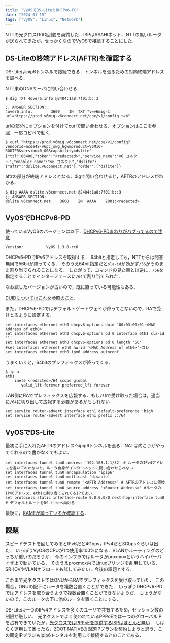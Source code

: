 ```yaml
---
title: "VyOSでDS-LiteとDHCPv6-PD"
date: "2024-01-15"
tags: ["VyOS", "Linux", "Network"]
---
```


NTTの光クロス(10G回線)を契約した．ISPはASAHIネット．NTTの黒いルータが送られてきたが，せっかくなのでVyOSで接続することにした．

## DS-Liteの終端アドレス(AFTR)を確認する

DS-Liteはipip6トンネルで接続できる．トンネルを張るための対向終端アドレスを調べる．

NTT東のDNSサーバに問い合わせる．

```
$ dig TXT 4over6.info @2404:1a8:7f01:b::3

;; ANSWER SECTION:
4over6.info.		3600	IN	TXT	"v=v6mig-1 url=https://prod.v6mig.v6connect.net/cpe/v1/config t=b"
```

urlの部分にオプションを付けてcurlで問い合わせる．[オプションはここを参照](https://github.com/v6pc/v6mig-prov/blob/1.1/spec.md)．一応コピペで動く．

```
$ curl "https://prod.v6mig.v6connect.net/cpe/v1/config?vendorid=acde48-v6pc_swg_hgw&product=V6MIG-ROUTER&version=0_00&capability=dslite"
{"ttl":86400,"token":"<redacted>","service_name":"v6 コネクト","enabler_name":"v6 コネクト","dslite":{"aftr":"dslite.v6connect.net"},"order":["dslite"]}
```

aftrの部分が終端アドレスとなる．digで問い合わせると，AFTRのアドレスがわかる．

```
$ dig AAAA dslite.v6connect.net @2404:1a8:7f01:b::3
;; ANSWER SECTION:
dslite.v6connect.net.	3600	IN	AAAA	2001:<redacted>
```

## VyOSでDHCPv6-PD

使っているVyOSのバージョンは以下．[DHCPv6-PDまわりがバグってるので注意](https://forum.vyos.io/t/how-to-find-installed-vyatta-release/683)．

```
Version:          VyOS 1.3.0-rc6
```

DHCPv6-PDでIPv6アドレスを取得する．
64bitと指定しても，NTTからは問答無用で56bitが降ってくる．
そのうえ64bit指定だと`sla-id`が効かず`/56`がそのまま割り当てられることになる．
したがって，コマンドの見た目とは逆に，`/56`を指定することでインターフェースに`/64`で割り当てられた．

なお試したバージョンが古いので，既に直っている可能性もある．

[DUIDについてはこれを参照のこと](https://blog.ytn86.net/2020/02/edgerouter-dhcp-pd-ntteast-flets/)．

また，DHCPv6-PDではデフォルトゲートウェイが降ってこないので，RAで受けとるように設定する．

```
set interfaces ethernet eth0 dhcpv6-options duid '00:03:00:01:<MAC Address of eth0>'
set interfaces ethernet eth0 dhcpv6-options pd 0 interface eth1 sla-id '1'
set interfaces ethernet eth0 dhcpv6-options pd 0 length '56'
#set interfaces ethernet eth0 hw-id '<MAC Address of eth0>'←コレ
set interfaces ethernet eth0 ipv6 address autoconf
```

うまくいくと，64bitのプレフィックスが降ってくる．

```
$ ip a
eth1
    inet6 <redacted>/64 scope global 
       valid_lft forever preferred_lft forever
```

LAN側にRAでプレフィックスを広報する．もし`/56`で受け取った場合は，適当に`/64`に切り出して広報する必要があるかもしれない．

```
set service router-advert interface eth1 default-preference 'high'
set service router-advert interface eth1 prefix ::/64
```

## VyOSでDS-Lite

最初に手に入れたAFTRのアドレスへipip6トンネルを張る．NATは向こうがやってくれるので書かなくてもよい．

```
set interfaces tunnel tun0 address '192.168.1.1/32' # ルータのIPv4アドレスを書いておかないと，ルータ自身がインターネットに問い合わせられない．
set interfaces tunnel tun0 encapsulation 'ipip6'
set interfaces tunnel tun0 multicast 'disable'
set interfaces tunnel tun0 remote '<AFTR Address>' # AFTRのアドレスに置換
set interfaces tunnel tun0 source-address '<Router Address>' #ルータのIPv6アドレス．eth1に割り当てられてるIPでよい．
set protocols static interface-route 0.0.0.0/0 next-hop-interface tun0 # デフォルトルートをDS-Liteへ向ける
```

最後に，[KAMEが踊っているか確認する](https://www.kame.net/)．

## 課題

スピードテストを回してみるとIPv6だと4Gbps，IPv4だと3Gbpsぐらいは出た．
いっぽうVyOSのCPUが1つ使用率100%になる．VLANかルーティングのどっちが重いのだろうか．
今のインフラではルータがproxmoxというハイパーバイザ上で動いている．
そのうえproxmox内でLinuxブリッジを乱用している．
SR-IOVやVLANオフロードも試してみたい．今後の課題とする．

これまで光ネクストではONUからRAでプレフィックスを受け取っていた．
この場合，ONUの配下にルータを複数台置くことができた．
いっぽうDHCPv6-PDではアドレスを取り合うようで複数台置くことができないようだ．
しょうがないので，このルータの下に他のルータを置くことにする．

DS-Liteは一つのIPv4アドレスを多くのユーザで共有するため，セッション数の制限が厳しい．
光ネクストでよく使われているPPPoEでは一つのグローバルIPを占有できていたが，[光クロスではPPPoEを提供するISPはほとんど無い](https://flets.com/cross/pppoe/isp.html)．
しばらく運用して困ったら，ZOOT NATIVEの固定IPプランを契約しようと思う．この固定IPプランもipip6トンネルを利用して接続するとのことである．
